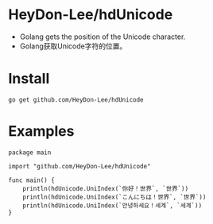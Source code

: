 # HeyDon-Lee/hdUnicode
* Golang gets the position of the Unicode character.
* Golang获取Unicode字符的位置。

# Install
```
go get github.com/HeyDon-Lee/hdUnicode
```

# Examples
```
package main

import "github.com/HeyDon-Lee/hdUnicode"

func main() {
	println(hdUnicode.UniIndex(`你好！世界`, `世界`))
	println(hdUnicode.UniIndex(`こんにちは！世界`, `世界`))
	println(hdUnicode.UniIndex(`안녕하세요！세계`, `세계`))
}
```
